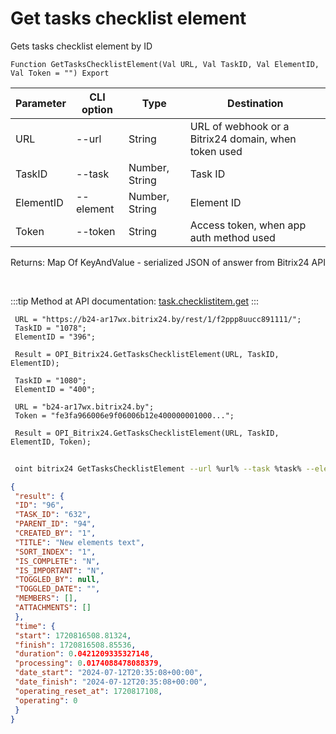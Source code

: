 ﻿---
sidebar_position: 5
---

# Get tasks checklist element
 Gets tasks checklist element by ID



`Function GetTasksChecklistElement(Val URL, Val TaskID, Val ElementID, Val Token = "") Export`

 | Parameter | CLI option | Type | Destination |
 |-|-|-|-|
 | URL | --url | String | URL of webhook or a Bitrix24 domain, when token used |
 | TaskID | --task | Number, String | Task ID |
 | ElementID | --element | Number, String | Element ID |
 | Token | --token | String | Access token, when app auth method used |

 
 Returns: Map Of KeyAndValue - serialized JSON of answer from Bitrix24 API

<br/>

:::tip
Method at API documentation: [task.checklistitem.get](https://dev.1c-bitrix.ru/rest_help/tasks/task/checklistitem/get.php)
:::
<br/>


```bsl title="Code example"
 URL = "https://b24-ar17wx.bitrix24.by/rest/1/f2ppp8uucc891111/";
 TaskID = "1078";
 ElementID = "396";
 
 Result = OPI_Bitrix24.GetTasksChecklistElement(URL, TaskID, ElementID);
 
 TaskID = "1080";
 ElementID = "400";
 
 URL = "b24-ar17wx.bitrix24.by";
 Token = "fe3fa966006e9f06006b12e400000001000...";
 
 Result = OPI_Bitrix24.GetTasksChecklistElement(URL, TaskID, ElementID, Token);
```
	


```sh title="CLI command example"
 
 oint bitrix24 GetTasksChecklistElement --url %url% --task %task% --element %element% --token %token%

```

```json title="Result"
{
 "result": {
 "ID": "96",
 "TASK_ID": "632",
 "PARENT_ID": "94",
 "CREATED_BY": "1",
 "TITLE": "New elements text",
 "SORT_INDEX": "1",
 "IS_COMPLETE": "N",
 "IS_IMPORTANT": "N",
 "TOGGLED_BY": null,
 "TOGGLED_DATE": "",
 "MEMBERS": [],
 "ATTACHMENTS": []
 },
 "time": {
 "start": 1720816508.81324,
 "finish": 1720816508.85536,
 "duration": 0.0421209335327148,
 "processing": 0.0174088478088379,
 "date_start": "2024-07-12T20:35:08+00:00",
 "date_finish": "2024-07-12T20:35:08+00:00",
 "operating_reset_at": 1720817108,
 "operating": 0
 }
}
```
